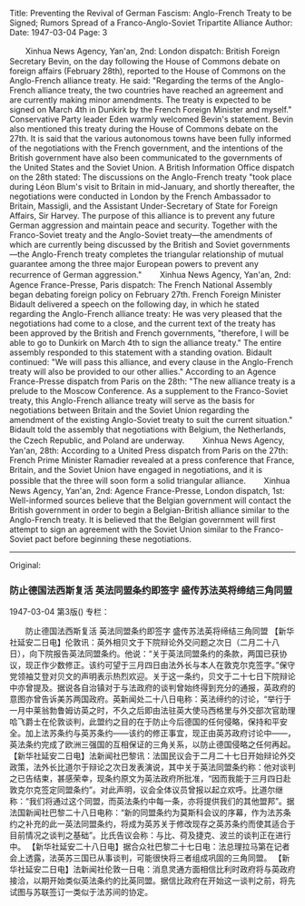 Title: Preventing the Revival of German Fascism: Anglo-French Treaty to be Signed; Rumors Spread of a Franco-Anglo-Soviet Tripartite Alliance
Author:
Date: 1947-03-04
Page: 3

　　Xinhua News Agency, Yan'an, 2nd: London dispatch: British Foreign Secretary Bevin, on the day following the House of Commons debate on foreign affairs (February 28th), reported to the House of Commons on the Anglo-French alliance treaty. He said: "Regarding the terms of the Anglo-French alliance treaty, the two countries have reached an agreement and are currently making minor amendments. The treaty is expected to be signed on March 4th in Dunkirk by the French Foreign Minister and myself." Conservative Party leader Eden warmly welcomed Bevin's statement. Bevin also mentioned this treaty during the House of Commons debate on the 27th. It is said that the various autonomous towns have been fully informed of the negotiations with the French government, and the intentions of the British government have also been communicated to the governments of the United States and the Soviet Union. A British Information Office dispatch on the 28th stated: The discussions on the Anglo-French treaty "took place during Léon Blum's visit to Britain in mid-January, and shortly thereafter, the negotiations were conducted in London by the French Ambassador to Britain, Massigli, and the Assistant Under-Secretary of State for Foreign Affairs, Sir Harvey. The purpose of this alliance is to prevent any future German aggression and maintain peace and security. Together with the Franco-Soviet treaty and the Anglo-Soviet treaty—the amendments of which are currently being discussed by the British and Soviet governments—the Anglo-French treaty completes the triangular relationship of mutual guarantee among the three major European powers to prevent any recurrence of German aggression."
　　Xinhua News Agency, Yan'an, 2nd: Agence France-Presse, Paris dispatch: The French National Assembly began debating foreign policy on February 27th. French Foreign Minister Bidault delivered a speech on the following day, in which he stated regarding the Anglo-French alliance treaty: He was very pleased that the negotiations had come to a close, and the current text of the treaty has been approved by the British and French governments, "therefore, I will be able to go to Dunkirk on March 4th to sign the alliance treaty." The entire assembly responded to this statement with a standing ovation. Bidault continued: "We will pass this alliance, and every clause in the Anglo-French treaty will also be provided to our other allies." According to an Agence France-Presse dispatch from Paris on the 28th: "The new alliance treaty is a prelude to the Moscow Conference. As a supplement to the Franco-Soviet treaty, this Anglo-French alliance treaty will serve as the basis for negotiations between Britain and the Soviet Union regarding the amendment of the existing Anglo-Soviet treaty to suit the current situation." Bidault told the assembly that negotiations with Belgium, the Netherlands, the Czech Republic, and Poland are underway.
　　Xinhua News Agency, Yan'an, 28th: According to a United Press dispatch from Paris on the 27th: French Prime Minister Ramadier revealed at a press conference that France, Britain, and the Soviet Union have engaged in negotiations, and it is possible that the three will soon form a solid triangular alliance.
　　Xinhua News Agency, Yan'an, 2nd: Agence France-Presse, London dispatch, 1st: Well-informed sources believe that the Belgian government will contact the British government in order to begin a Belgian-British alliance similar to the Anglo-French treaty. It is believed that the Belgian government will first attempt to sign an agreement with the Soviet Union similar to the Franco-Soviet pact before beginning these negotiations.



<hr /> 

Original: 


### 防止德国法西斯复活  英法同盟条约即签字  盛传苏法英将缔结三角同盟

1947-03-04
第3版()
专栏：

　　防止德国法西斯复活
    英法同盟条约即签字
    盛传苏法英将缔结三角同盟
    【新华社延安二日电】伦敦讯：英外相贝文于下院辩论外交问题之次日（二月二十八日），向下院报告英法同盟条约。他说：“关于英法同盟条约的条款，两国已获协议，现正作少数修正。该约可望于三月四日由法外长与本人在敦克尔克签字。”保守党领袖艾登对贝文的声明表示热烈欢迎。关于这一条约，贝文于二十七日下院辩论中亦曾提及。据说各自治镇对于与法政府的谈判曾始终得到充分的通报，英政府的意图亦曾告诉美苏两国政府。英新闻处二十八日电称：英法缔约的讨论，“举行于一月中莱翁勃鲁姆访英之时，不久之后即由法驻英大使马西格里与外交部次官助理哈飞爵士在伦敦谈判，此盟约之目的在于防止今后德国的任何侵略，保持和平安全。加上法苏条约与英苏条约——该约的修正事宜，现正由英苏政府讨论中——，英法条约完成了欧洲三强国的互相保证的三角关系，以防止德国侵略之任何再起。
    【新华社延安二日电】法新闻社巴黎讯：法国民议会于二月二十七日开始辩论外交政策，法外长比道尔于辩论之次日发表演说，其中关于英法同盟条约称：他对谈判之已告结束，甚感荣幸，现条约原文为英法政府所批准，“因而我能于三月四日赴敦克尔克签定同盟条约”。对此声明，议会全体议员曾报以起立欢呼。比道尔继称：“我们将通过这个同盟，而英法条约中每一条，亦将提供我们的其他盟邦”。据法国新闻社巴黎二十八日电称：“新的同盟条约为莫斯科会议的序幕，作为法苏条约之补充的此一英法同盟条约，将成为英苏关于修改现存之英苏条约而使其适合于目前情况之谈判之基础”。比氏告议会称：与比、荷及捷克、波兰的谈判正在进行中。
    【新华社延安二十八日电】据合众社巴黎二十七日电：法总理拉马第在记者会上透露，法英苏三国已从事谈判，可能很快将三者组成巩固的三角同盟。
    【新华社延安二日电】法新闻社伦敦一日电：消息灵通方面相信比利时政府将与英政府接洽，以期开始类似英法条约的比英同盟。据信比政府在开始这一谈判之前，将先试图与苏联签订一类似于法苏间的协定。
